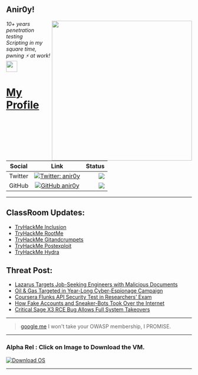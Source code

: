 <h2>Anir0y!</h2>
<img align='right' src="https://github-readme-stats.vercel.app/api?username=anir0y&show_icons=true&theme=dark" width="380">
<p><em>10+ years penetration testing<br>
  Scripting in my square time, pwning ⚡ at work!<img src="https://media.giphy.com/media/WUlplcMpOCEmTGBtBW/giphy.gif" width="30"> 
</em></p>



# [My Profile](https://anir0y.in/refer=githubreadme)

| Social   |      Link      | Status|
|----------|:-------------:|--:|
| Twitter |  [![Twitter: anir0y](https://img.shields.io/twitter/follow/anir0y?label=Follow%20me&style=plastic)](https://twitter.com/anir0y)| ![](https://img.shields.io/badge/Status-Online-blue)|
| GitHub |    [![GitHub anir0y](https://img.shields.io/github/followers/anir0y?label=Fork%20me&style=plastic)](https://github.com/anir0y)   | ![](https://img.shields.io/badge/Status-Online-blue)|


---

## ClassRoom Updates:

<!-- CLASS:START -->
- [TryHackMe Inclusion](https://classroom.anir0y.in/post/tryhackme-inclusion/)
- [TryHackMe RootMe](https://classroom.anir0y.in/post/tryhackme-rrootme/)
- [TryHackMe Gitandcrumpets](https://classroom.anir0y.in/post/tryhackme-gitandcrumpets/)
- [TryHackMe Postexploit](https://classroom.anir0y.in/post/tryhackme-postexploit/)
- [TryHackMe Hydra](https://classroom.anir0y.in/post/tryhackme-hydra/)
<!-- CLASS:END -->

## Threat Post:

<!-- THREAT:START -->
- [Lazarus Targets Job-Seeking Engineers with Malicious Documents](https://threatpost.com/lazarus-engineers-malicious-docs/167647/)
- [Oil & Gas Targeted in Year-Long Cyber-Espionage Campaign](https://threatpost.com/oil-gas-cyber-espionage-campaign/167639/)
- [Coursera Flunks API Security Test in Researchers’ Exam](https://threatpost.com/coursera-flunks-api-security-test-in-researchers-exam/167630/)
- [How Fake Accounts and Sneaker-Bots Took Over the Internet](https://threatpost.com/fake-accounts-sneaker-bots-internet/167626/)
- [Critical Sage X3 RCE Bug Allows Full System Takeovers](https://threatpost.com/critical-sage-x3-rce-bug-allows-full-system-takeovers/167612/)
<!-- THREAT:END -->
---


> [google me](https://google.com/search?q=@anir0y) I won't take your OWASP membership, I PROMISE. 

---
### Alpha Rel : Click on Image to Download the VM.
[![Download OS](https://i.imgur.com/4RUjCIA.png)](https://sourceforge.net/projects/classroom-os/files/latest/download)

---

